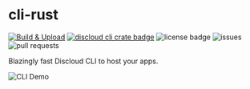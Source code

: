 # cli-rust
[![Build & Upload](https://github.com/discloud/cli-rust/actions/workflows/release.yml/badge.svg)](https://github.com/discloud/cli-rust/actions/workflows/release.yml) [![discloud cli crate badge](https://shields.io/crates/v/discloud-cli)](https://crates.io/crates/discloud-cli) ![license badge](https://img.shields.io/github/license/discloud/cli-rust) ![issues](https://img.shields.io/github/issues/discloud/cli-rust) ![pull requests](https://img.shields.io/github/issues-pr/discloud/cli-rust?color=blue)

Blazingly fast Discloud CLI to host your apps.

![CLI Demo](https://user-images.githubusercontent.com/92828847/189148462-b0cf3a1a-fb76-4bb4-9d9b-02dc225d5a6c.gif)
